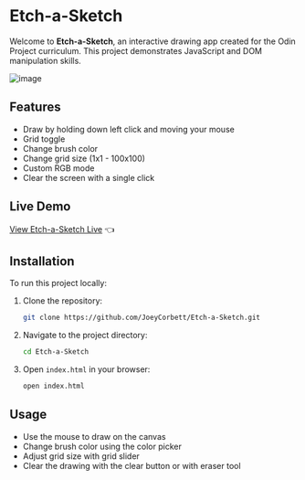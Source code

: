 # Etch-a-Sketch

Welcome to **Etch-a-Sketch**, an interactive drawing app created for the Odin Project curriculum. This project demonstrates JavaScript and DOM manipulation skills.

![image](https://github.com/JoeyCorbett/Etch-a-Sketch/assets/134228957/03064935-6e10-4e19-8f23-c0cfe42e12d8)

## Features

- Draw by holding down left click and moving your mouse
- Grid toggle
- Change brush color
- Change grid size (1x1 - 100x100)
- Custom RGB mode
- Clear the screen with a single click

## Live Demo

[View Etch-a-Sketch Live](https://joeycorbett.github.io/Etch-a-Sketch/) 👈

## Installation

To run this project locally:

1. Clone the repository:
    ```bash
    git clone https://github.com/JoeyCorbett/Etch-a-Sketch.git
    ```
2. Navigate to the project directory:
    ```bash
    cd Etch-a-Sketch
    ```
3. Open `index.html` in your browser:
    ```bash
    open index.html
    ```

## Usage

- Use the mouse to draw on the canvas
- Change brush color using the color picker
- Adjust grid size with grid slider
- Clear the drawing with the clear button or with eraser tool

